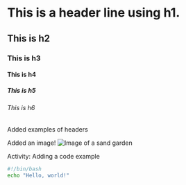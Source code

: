 # This is a header line using h1.
## This is h2
### This is h3
#### This is h4
##### This is h5
###### This is h6

Added examples of headers

Added an image!
![Image of a sand garden](https://images.pexels.com/photos/13572878/pexels-photo-13572878.jpeg?auto=compress&cs=tinysrgb&w=1260&h=750&dpr=1)

Activity: Adding a code example

``` bash
#!/bin/bash
echo "Hello, world!"

```
